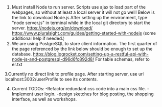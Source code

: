 1. Must install Node to run server. Scripts use ajax to load part of the webpages, so without at least a local server it will not go well! Below is the link to download Node.js
After setting up the environment, type "node server.js" in terminal while in the local git directory to start the server.
https://nodejs.org/en/download/
https://www.pluralsight.com/guides/getting-started-with-nodejs (some additional help if needed.)
2. We are using PostgreSQL to store client information. The first quarter of the page referenced by the link below should be enough to set up the database.
https://blog.logrocket.com/setting-up-a-restful-api-with-node-js-and-postgresql-d96d6fc892d8/
For table schemas, refer to er.txt

3.Currently no direct link to profile page. After starting server, use url localhost:3002/userProfile to see its contents.

4. Current TODOs:
-Refactor redundant css code into a main css file. 
-Implement user login.
-design sketches for blog posting, the shopping interface, as well as workshops.
